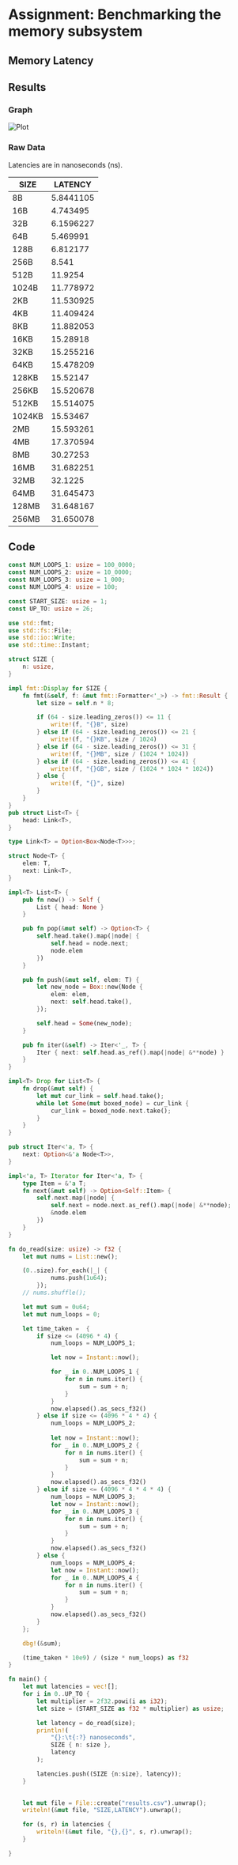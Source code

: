 #  Assignment: Benchmarking the memory subsystem

## Memory Latency

## Results

### Graph

![Plot](plot.png)

### Raw Data

Latencies are in nanoseconds (ns).

| SIZE   | LATENCY   | 
|--------|-----------| 
| 8B     | 5.8441105 | 
| 16B    | 4.743495  | 
| 32B    | 6.1596227 | 
| 64B    | 5.469991  | 
| 128B   | 6.812177  | 
| 256B   | 8.541     | 
| 512B   | 11.9254   | 
| 1024B  | 11.778972 | 
| 2KB    | 11.530925 | 
| 4KB    | 11.409424 | 
| 8KB    | 11.882053 | 
| 16KB   | 15.28918  | 
| 32KB   | 15.255216 | 
| 64KB   | 15.478209 | 
| 128KB  | 15.52147  | 
| 256KB  | 15.520678 | 
| 512KB  | 15.514075 | 
| 1024KB | 15.53467  | 
| 2MB    | 15.593261 | 
| 4MB    | 17.370594 | 
| 8MB    | 30.27253  | 
| 16MB   | 31.682251 | 
| 32MB   | 32.1225   | 
| 64MB   | 31.645473 | 
| 128MB  | 31.648167 | 
| 256MB  | 31.650078 | 


## Code

```rust
const NUM_LOOPS_1: usize = 100_0000;
const NUM_LOOPS_2: usize = 10_0000;
const NUM_LOOPS_3: usize = 1_000;
const NUM_LOOPS_4: usize = 100;

const START_SIZE: usize = 1;
const UP_TO: usize = 26;

use std::fmt;
use std::fs::File;
use std::io::Write;
use std::time::Instant;

struct SIZE {
    n: usize,
}

impl fmt::Display for SIZE {
    fn fmt(&self, f: &mut fmt::Formatter<'_>) -> fmt::Result {
        let size = self.n * 8;

        if (64 - size.leading_zeros()) <= 11 {
            write!(f, "{}B", size)
        } else if (64 - size.leading_zeros()) <= 21 {
            write!(f, "{}KB", size / 1024)
        } else if (64 - size.leading_zeros()) <= 31 {
            write!(f, "{}MB", size / (1024 * 1024))
        } else if (64 - size.leading_zeros()) <= 41 {
            write!(f, "{}GB", size / (1024 * 1024 * 1024))
        } else {
            write!(f, "{}", size)
        }
    }
}
pub struct List<T> {
    head: Link<T>,
}

type Link<T> = Option<Box<Node<T>>>;

struct Node<T> {
    elem: T,
    next: Link<T>,
}

impl<T> List<T> {
    pub fn new() -> Self {
        List { head: None }
    }

    pub fn pop(&mut self) -> Option<T> {
        self.head.take().map(|node| {
            self.head = node.next;
            node.elem
        })
    }

    pub fn push(&mut self, elem: T) {
        let new_node = Box::new(Node {
            elem: elem,
            next: self.head.take(),
        });

        self.head = Some(new_node);
    }

    pub fn iter(&self) -> Iter<'_, T> {
        Iter { next: self.head.as_ref().map(|node| &**node) }
    }
}

impl<T> Drop for List<T> {
    fn drop(&mut self) {
        let mut cur_link = self.head.take();
        while let Some(mut boxed_node) = cur_link {
            cur_link = boxed_node.next.take();
        }
    }
}

pub struct Iter<'a, T> {
    next: Option<&'a Node<T>>,
}

impl<'a, T> Iterator for Iter<'a, T> {
    type Item = &'a T;
    fn next(&mut self) -> Option<Self::Item> {
        self.next.map(|node| {
            self.next = node.next.as_ref().map(|node| &**node);
            &node.elem
        })
    }
}

fn do_read(size: usize) -> f32 {
    let mut nums = List::new();

    (0..size).for_each(|_| {
            nums.push(1u64);
        });
    // nums.shuffle();

    let mut sum = 0u64;
    let mut num_loops = 0;

    let time_taken =  {
        if size <= (4096 * 4) {
            num_loops = NUM_LOOPS_1;

            let now = Instant::now();

            for _ in 0..NUM_LOOPS_1 {
                for n in nums.iter() {
                    sum = sum + n;
                }
            }
            now.elapsed().as_secs_f32()
        } else if size <= (4096 * 4 * 4) {
            num_loops = NUM_LOOPS_2;
            
            let now = Instant::now();
            for _ in 0..NUM_LOOPS_2 {
                for n in nums.iter() {
                    sum = sum + n;
                }
            }
            now.elapsed().as_secs_f32()
        } else if size <= (4096 * 4 * 4 * 4) {
            num_loops = NUM_LOOPS_3;
            let now = Instant::now();
            for _ in 0..NUM_LOOPS_3 {
                for n in nums.iter() {
                    sum = sum + n;
                }
            }
            now.elapsed().as_secs_f32()
        } else {
            num_loops = NUM_LOOPS_4;
            let now = Instant::now();
            for _ in 0..NUM_LOOPS_4 {
                for n in nums.iter() {
                    sum = sum + n;
                }
            }
            now.elapsed().as_secs_f32()
        }
    };

    dbg!(&sum);

    (time_taken * 10e9) / (size * num_loops) as f32
}

fn main() {
    let mut latencies = vec![];
    for i in 0..UP_TO {
        let multiplier = 2f32.powi(i as i32);
        let size = (START_SIZE as f32 * multiplier) as usize;

        let latency = do_read(size);
        println!(
            "{}:\t{:?} nanoseconds",
            SIZE { n: size },
            latency
        );

        latencies.push((SIZE {n:size}, latency));
    }

    
    let mut file = File::create("results.csv").unwrap();
    writeln!(&mut file, "SIZE,LATENCY").unwrap();

    for (s, r) in latencies {
        writeln!(&mut file, "{},{}", s, r).unwrap();
    }

}
```